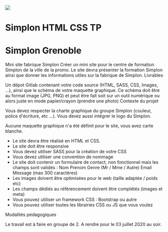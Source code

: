 ![](https://i.imgur.com/XFvRaaO.png)
# Simplon HTML CSS TP

# Simplon Grenoble

Mini site fabrique Simplon
Créer un mini site pour le centre de formation Simplon de la ville de la promo. Le site devra présenter la formation Simplon ainsi que donner les informations utiles sur la fabrique de Simplon.
Livrables

Un dépot Gitlab contenant votre code source (HTML, SASS, CSS, Images, ...), ainsi que le schéma de votre maquette graphique. Ce schéma doit être au format image (JPG, PNG) et peut être fait soit sur un outil numérique ou alors juste en mode papier/crayon (prendre une photo)
Contexte du projet

Vous devez respecter la charte graphique du groupe Simplon (couleur, police d'écriture, etc ...). Vous devez aussi intégrer le logo du Simplon.

Aucune maquette graphique n'a été définit pour le site, vous avez carte blanche.

* Le site devra être réalisé en HTML et CSS.
* Le site doit être responsive
* Vous devez utiliser SASS pour la création de votre CSS
* Vous devez utiliser une convention de nommage
* Le site doit contenir un formulaire de contact, non fonctionnel mais les champs sont validés :
    Nom
    Prenom
    Genre (Mr / Mme / Autre)
    Email
    Message (max 300 caractères)
* Les images doivent être optimisées pour le web (taille adaptée / poids etc)
* Les champs dédiés au référencement doivent être complétés (images et meta)
* Vous pouvez utiliser un framework CSS : Bootstrap ou autre
* Vous pouvez utiliser toutes les librairies CSS ou JS que vous voulez

Modalités pédagogiques

Le travail est à faire en groupe de 2.
A rendre pour le 03 juillet 2020 au soir.